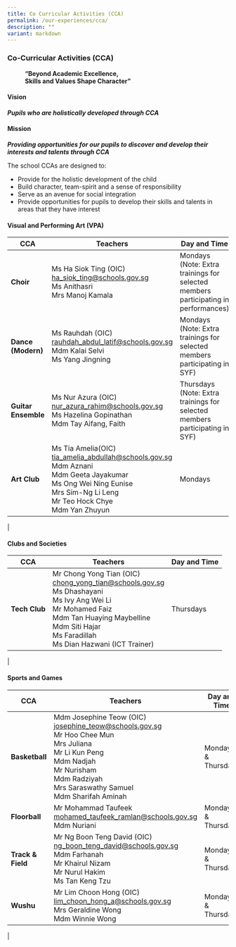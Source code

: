 ```yaml
---
title: Co Curricular Activities (CCA)
permalink: /our-experiences/cca/
description: ""
variant: markdown
---
```

### **Co-Curricular Activities (CCA)**

<figure>
	<figcaption><strong> “Beyond Academic Excellence,<br>Skills and Values Shape Character”
		</strong></figcaption>
</figure>

#### **Vision**
**_Pupils who are holistically developed through CCA_**

#### **Mission**
**_Providing opportunities for our pupils to discover and develop their interests and talents through CCA_**

The school CCAs are designed to:
*   Provide for the holistic development of the child
*   Build character, team-spirit and a sense of responsibility
*   Serve as an avenue for social integration
*   Provide opportunities for pupils to develop their skills and talents in areas that they have interest

#### **Visual and Performing Art (VPA)**

| CCA | Teachers | Day and Time |
|---|---|---|
| **Choir** | Ms Ha Siok Ting (OIC)<br>[ha_siok_ting@schools.gov.sg](mailto:ha_siok_ting@schools.gov.sg)<br>Ms Anithasri<br>Mrs Manoj Kamala  | Mondays <br>(Note: Extra trainings for selected members participating in performances) |
| **Dance (Modern)** | Ms Rauhdah (OIC)<br>[rauhdah_abdul_latif@schools.gov.sg](mailto:rauhdah_abdul_latif@schools.gov.sg)<br>Mdm Kalai Selvi<br>Ms Yang Jingning | Mondays <br>(Note: Extra trainings for selected members participating in SYF)  |
| **Guitar Ensemble** | Ms Nur Azura (OIC)<br>[nur_azura_rahim@schools.gov.sg](mailto:nur_azura_rahim@schools.gov.sg)<br>Ms Hazelina Gopinathan<br>Mdm Tay Aifang, Faith | Thursdays<br> (Note: Extra trainings for selected members participating in SYF) |
| **Art Club** | Ms Tia Amelia(OIC)<br>[tia_amelia_abdullah@schools.gov.sg](mailto:tia_amelia_abdullah@schools.gov.sg)<br>Mdm Aznani <br>Mdm Geeta Jayakumar<br>Ms Ong Wei Ning Eunise<br>Mrs Sim-Ng Li Leng <br>Mr Teo Hock Chye<br>Mdm Yan Zhuyun<br> | Mondays<br>  |
|

#### **Clubs and Societies**

| CCA | Teachers | Day and Time |
|---|---|---|
| **Tech Club** | Mr Chong Yong Tian (OIC)<br>[chong_yong_tian@schools.gov.sg](mailto:chong_yong_tian@schools.gov.sg)<br>Ms Dhashayani<br>Ms Ivy Ang Wei Li<br>Mr Mohamed Faiz<br>Mdm Tan Huaying Maybelline<br>Mdm Siti Hajar <br>Ms Faradillah<br>Ms Dian Hazwani (ICT Trainer) | Thursdays |
|

#### **Sports and Games**

| CCA | Teachers | Day and Time |
|---|---|---|
| **Basketball** | Mdm Josephine Teow (OIC)<br>[josephine_teow@schools.gov.sg](mailto:josephine_teow@schools.gov.sg)<br>Mr Hoo Chee Mun<br>Mrs Juliana<br>Mr Li Kun Peng<br>Mdm Nadjah<br>Mr Nurisham<br>Mdm Radziyah<br>Mrs Saraswathy Samuel<br>Mdm Sharifah Aminah| Mondays &amp; Thursdays  |
| **Floorball**<br>  | Mr Mohammad Taufeek<br>[mohamed_taufeek_ramlan@schools.gov.sg](mailto:mohamed_taufeek_ramlan@schools.gov.sg)<br>Mdm Nuriani| Mondays &amp; Thursdays |
| **Track &amp; Field** | Mr Ng Boon Teng David (OIC)<br>[ng_boon_teng_david@schools.gov.sg](mailto:ng_boon_teng_david@schools.gov.sg)<br>Mdm Farhanah<br>Mr Khairul Nizam <br>Mr Nurul Hakim<br>Ms Tan Keng Tzu| Mondays &amp; Thursdays |
| **Wushu** | Mr Lim Choon Hong (OIC)<br>[lim_choon_hong_a@schools.gov.sg](mailto:lim_choon_hong_a@schools.gov.sg)<br>Mrs Geraldine Wong<br>Mdm Winnie Wong | Mondays &amp; Thursdays<br>  |
|